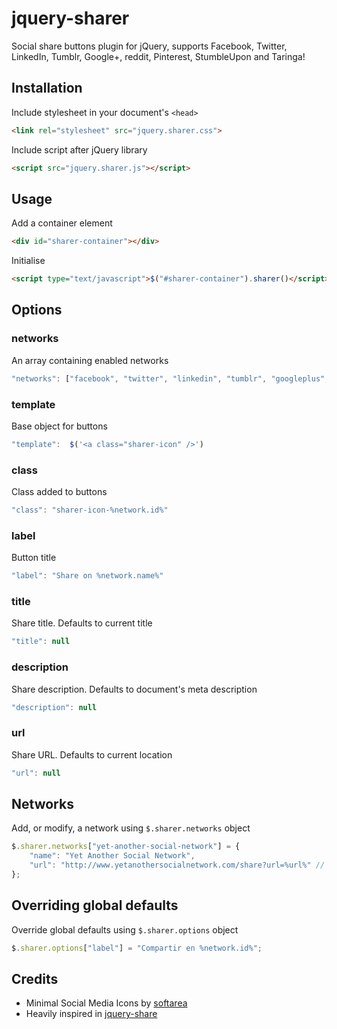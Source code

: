 # jquery-sharer

Social share buttons plugin for jQuery, supports Facebook, Twitter, LinkedIn, Tumblr, Google+, reddit, Pinterest, StumbleUpon and Taringa!

## Installation

Include stylesheet in your document's `<head>`

```html
<link rel="stylesheet" src="jquery.sharer.css">
```

Include script after jQuery library

```html
<script src="jquery.sharer.js"></script>
```

## Usage

Add a container element

```html
<div id="sharer-container"></div>
```

Initialise

```html
<script type="text/javascript">$("#sharer-container").sharer()</script>
```

## Options

### networks

An array containing enabled networks

```javascript
"networks": ["facebook", "twitter", "linkedin", "tumblr", "googleplus", "reddit", "pinterest", "stumbleupon", "taringa"]
```

### template

Base object for buttons

```javascript
"template":  $('<a class="sharer-icon" />')
```

### class

Class added to buttons

```javascript
"class": "sharer-icon-%network.id%"
```

### label

Button title

```javascript
"label": "Share on %network.name%"
```

### title

Share title. Defaults to current title

```javascript
"title": null
```


### description

Share description. Defaults to document's meta description

```javascript
"description": null
```

### url

Share URL. Defaults to current location

```javascript
"url": null
```

## Networks

Add, or modify, a network using `$.sharer.networks` object

```javascript
$.sharer.networks["yet-another-social-network"] = {
    "name": "Yet Another Social Network",
    "url": "http://www.yetanothersocialnetwork.com/share?url=%url%" // also %title% and %description% are available
};
```

## Overriding global defaults

Override global defaults using `$.sharer.options` object

```javascript
$.sharer.options["label"] = "Compartir en %network.id%";
```

## Credits

- Minimal Social Media Icons by [softarea](http://www.softarea.in)
- Heavily inspired in [jquery-share](https://github.com/iatek/jquery-share)